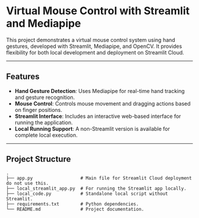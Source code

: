 # Virtual Mouse Control with Streamlit and Mediapipe

This project demonstrates a virtual mouse control system using hand gestures, developed with Streamlit, Mediapipe, and OpenCV. It provides flexibility for both local development and deployment on Streamlit Cloud.

---

## Features
- **Hand Gesture Detection**: Uses Mediapipe for real-time hand tracking and gesture recognition.
- **Mouse Control**: Controls mouse movement and dragging actions based on finger positions.
- **Streamlit Interface**: Includes an interactive web-based interface for running the application.
- **Local Running Support**: A non-Streamlit version is available for complete local execution.

---

## Project Structure
```plaintext
.
├── app.py                  # Main file for Streamlit Cloud deployment do not use this.
├── local_streamlit_app.py  # For running the Streamlit app locally.
├── local_code.py           # Standalone local script without Streamlit.
├── requirements.txt        # Python dependencies.
└── README.md               # Project documentation.
